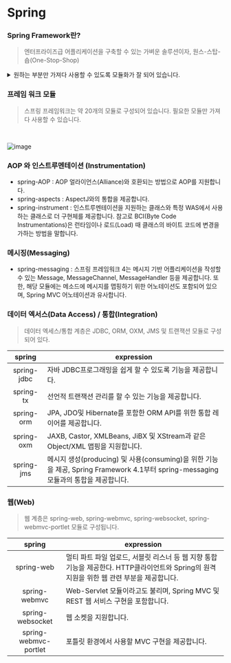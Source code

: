 Spring
==

### Spring Framework란?

> 엔터프라이즈급 어플리케이션을 구축할 수 있는 가벼운 솔루션이자, 원스-스탑-숍(One-Stop-Shop)
<details>
<summary>원하는 부분만 가져다 사용할 수 있도록 모듈화가 잘 되어 있습니다.</summary>
<div markdown="1">       

- IoC 컨테이너입니다.
- 선언적으로 트랜잭션을 관리할 수 있습니다.
- 완전한 기능을 갖춘 MVC Framework를 제공합니다.
- AOP 지원합니다.
- 스프링은 도메인 논리 코드와 쉽게 분리될 수 있는 구조로 되어 있습니다.
</div>
</details>

### 프레임 워크 모듈
> 스프링 프레임워크는 약 20개의 모듈로 구성되어 있습니다.
> 필요한 모듈만 가져다 사용할 수 있습니다.

<br>

![image](https://user-images.githubusercontent.com/22065527/116952659-28074800-acc6-11eb-9222-4b23b3877e56.png)

### AOP 와 인스트루멘테이션 (Instrumentation)
- spring-AOP : AOP 얼라이언스(Alliance)와 호환되는 방법으로 AOP를 지원합니다.
- spring-aspects : AspectJ와의 통합을 제공합니다.
- spring-instrument : 인스트루멘테이션을 지원하는 클래스와 특정 WAS에서 사용하는 클래스로 더 구현체를 제공합니다. 참고로 BCI(Byte Code Instrumentations)은 런타임이나 로드(Load) 때 클래스의 바이트 코드에 변경을 가하는 방법을 말합니다.

### 메시징(Messaging)
- spring-messaging : 스프링 프레임워크 4는 메시지 기반 어플리케이션을 작성할 수 있는 Message, MessageChannel, MessageHandler 등을 제공합니다. 또한, 해당 모듈에는 메소드에 메시지를 맵핑하기 위한 어노테이션도 포함되어 있으며, Spring MVC 어노테이션과 유사합니다.

### 데이터 엑서스(Data Access) / 통합(Integration)
> 데이터 엑세스/통합 계층은 JDBC, ORM, OXM, JMS 및 트랜잭션 모듈로 구성되어 있다.

| spring | expression |
| :--: | --- |
| spring-jdbc | 자바 JDBC프로그래밍을 쉽게 할 수 있도록 기능을 제공합니다.|
| spring-tx | 선언적 트랜잭션 관리를 할 수 있는 기능을 제공합니다.|
| spring-orm | JPA, JDO및 Hibernate를 포함한 ORM API를 위한 통합 레이어를 제공합니다.|
| spring-oxm | JAXB, Castor, XMLBeans, JiBX 및 XStream과 같은 Object/XML 맵핑을 지원합니다.|
| spring-jms | 메시지 생성(producing) 및 사용(consuming)을 위한 기능을 제공, Spring Framework 4.1부터 spring-messaging모듈과의 통합을 제공합니다.|

### 웹(Web)
> 웹 계층은 spring-web, spring-webmvc, spring-websocket, spring-webmvc-portlet 모듈로 구성됩니다.

| spring | expression |
| :--: | --- |
|spring-web | 멀티 파트 파일 업로드, 서블릿 리스너 등 웹 지향 통합 기능을 제공한다. HTTP클라이언트와 Spring의 원격 지원을 위한 웹 관련 부분을 제공합니다.|
|spring-webmvc | Web-Servlet 모듈이라고도 불리며, Spring MVC 및 REST 웹 서비스 구현을 포함합니다.|
|spring-websocket | 웹 소켓을 지원합니다.|
|spring-webmvc-portlet | 포틀릿 환경에서 사용할 MVC 구현을 제공합니다.|
